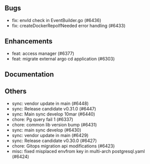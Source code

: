 ## Bugs
- fix: envId check in EventBuilder.go (#6436)
- fix: createDockerRepoIfNeeded error handling (#6433)
## Enhancements
- feat: access manager (#6377)
- feat: migrate external argo cd application (#6303)
## Documentation
## Others
- sync: vendor update in main (#6448)
- sync: Release candidate v0.31.0 (#6447)
- sync: Main sync develop 10mar (#6440)
- chore: Pg query fail 1 (#6337)
- chore: common lib version bump (#6431)
- sync: main sync develop (#6430)
- sync: vendor update in main (#6429)
- sync: Release candidate v0.30.0 (#6427)
- chore: Gitops migration api modifications (#6423)
- misc: fixed misplaced envfrom key in multi-arch postgresql.yaml (#6424)
